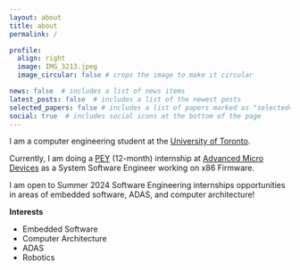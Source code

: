 ```yaml
---
layout: about
title: about
permalink: /

profile:
  align: right
  image: IMG_3213.jpeg
  image_circular: false # crops the image to make it circular

news: false  # includes a list of news items
latest_posts: false  # includes a list of the newest posts
selected_papers: false # includes a list of papers marked as "selected={true}"
social: true  # includes social icons at the bottom of the page
---
```


I am a computer engineering student at the [University of Toronto](https://www.utoronto.ca/).

Currently, I am doing a [PEY](https://engineeringcareers.utoronto.ca/work-experience-programs/professional-experience-year-co-op-program-pey-co-op/) (12-month) internship at [Advanced Micro Devices](https://www.amd.com/en.html) as a System Software Engineer working on x86 Firmware.

I am open to Summer 2024 Software Engineering internships opportunities in areas of embedded software, ADAS, and computer architecture!

**Interests**
- Embedded Software
- Computer Architecture
- ADAS
- Robotics
